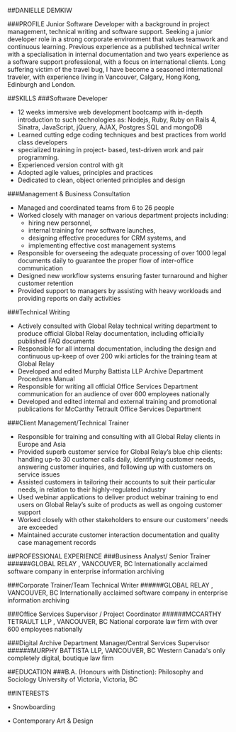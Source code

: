 ##DANIELLE DEMKIW 

###PROFILE
Junior Software Developer with a background in project management, technical writing and software support. Seeking a junior developer role in a strong corporate environment that values teamwork and continuous learning. Previous experience as a published technical writer with a specialisation in internal documentation and two years experience as a software support professional, with a focus on international clients. Long suffering victim of the travel bug, I have become a seasoned international traveler, with experience living in Vancouver, Calgary, Hong Kong, Edinburgh and London.

##SKILLS
###Software Developer
- 12 weeks immersive web development bootcamp with in-depth introduction to such technologies as: Nodejs, Ruby, Ruby on Rails 4, Sinatra, JavaScript, jQuery, AJAX, Postgres SQL and mongoDB
- Learned cutting edge coding techniques and best practices from world class developers 
- specialized training in project- based, test-driven work and pair programming.
- Experienced version control with git
- Adopted agile values, principles and practices
- Dedicated to clean, object oriented principles and design

###Management & Business Consultation
- Managed and coordinated teams from 6 to 26 people
- Worked closely with manager on various department projects including:
  - hiring new personnel,
  - internal training for new software launches,
  - designing effective procedures for CRM systems, and 
  - implementing effective cost management systems
- Responsible for overseeing the adequate processing of over 1000 legal documents daily to guarantee the proper flow of inter-office communication
- Designed new workflow systems ensuring faster turnaround and higher customer retention 
- Provided support to managers by assisting with heavy workloads and providing reports on daily activities

###Technical Writing
- Actively consulted with Global Relay technical writing department to produce official Global Relay documentation, including officially published FAQ documents
- Responsible for all internal documentation, including the design and continuous up-keep of over 200 wiki articles for the training team at Global Relay
- Developed and edited Murphy Battista LLP Archive Department Procedures Manual
- Responsible for writing all official Office Services Department communication for an audience of over 600 employees nationally
- Developed and edited internal and external training and promotional publications for McCarthy Tetrault Office Services Department

###Client Management/Technical Trainer
- Responsible for training and consulting with all Global Relay clients in Europe and Asia
- Provided superb customer service for Global Relay’s blue chip clients: handling up-to 30 customer calls daily, identifying customer needs, answering customer inquiries, and following up with customers on
service issues
- Assisted customers in tailoring their accounts to suit their particular needs, in relation to their
highly-regulated industry
- Used webinar applications to deliver product webinar training to end users on Global Relay’s suite
of products as well as ongoing customer support
- Worked closely with other stakeholders to ensure our customers’ needs are exceeded
- Maintained accurate customer interaction documentation and quality case management records

##PROFESSIONAL EXPERIENCE
###Business Analyst/ Senior Trainer
######GLOBAL RELAY , VANCOUVER, BC
Internationally acclaimed software company in enterprise information archiving

###Corporate Trainer/Team Technical Writer
######GLOBAL RELAY , VANCOUVER, BC
Internationally acclaimed software company in enterprise information archiving

###Office Services Supervisor / Project Coordinator 
######MCCARTHY TETRAULT LLP , VANCOUVER, BC 
National corporate law firm with over 600 employees nationally

###Digital Archive Department Manager/Central Services Supervisor 
######MURPHY BATTISTA LLP, VANCOUVER, BC
Western Canada's only completely digital, boutique law firm

##EDUCATION
###B.A. (Honours with Distinction): Philosophy and Sociology
University of Victoria, Victoria, BC

##INTERESTS 

• Snowboarding

• Contemporary Art & Design
